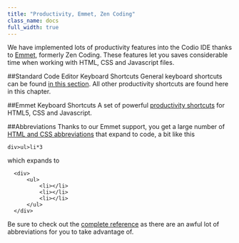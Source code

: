 ```yaml
---
title: "Productivity, Emmet, Zen Coding"
class_name: docs
full_width: true
---
```


We have implemented lots of productivity features into the Codio IDE thanks to [Emmet](http://www.emmet.io), formerly Zen Coding. These features let you saves considerable time when working with HTML, CSS and Javascript files.

##Standard Code Editor Keyboard Shortcuts
General keyboard shortcuts can be found [in this section](/docs/ide/code-editor/kb-shortcuts/). All other productivity shortcuts are found here in this chapter.

##Emmet Keyboard Shortcuts
A set of powerful [productivity shortcuts](/docs/emmet/emmet-actions) for HTML5, CSS and Javascript.

##Abbreviations
Thanks to our Emmet support, you get a large number of [HTML and CSS abbreviations](/docs/emmet/emmet-abbreviations/) that expand to code, a bit like this

  `div>ul>li*3`

which expands to

```
  <div>
      <ul>
          <li></li>
          <li></li>
          <li></li>
      </ul>
  </div>
```

Be sure to check out the [complete reference](/docs/emmet/emmet-ref/) as there are an awful lot of abbreviations for you to take advantage of.

